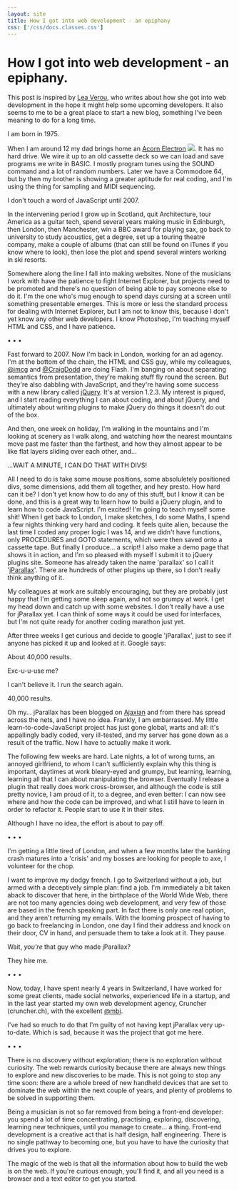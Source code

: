 ```yaml
---
layout: site
title: How I got into web development - an epiphany
css: ['/css/docs.classes.css']
---
```


<div class="site_wrap wrap">
<h1>How I got into web development - an epiphany.</h1>

<p>This post is inspired by <a href="http://http://lea.verou.me/2012/05/how-i-got-into-web-development-the-long-version/">Lea Verou</a>, who writes about how she got into web development in the hope it might help some upcoming developers. It also seems to me to be a great place to start a new blog, something I've been meaning to do for a long time.</p>
</div>

<div class="site_wrap wrap">
I am born in 1975.

When I am around 12 my dad brings home an <a href="http://en.wikipedia.org/wiki/Acorn_Electron">Acorn Electron</a> <img class="left" src="http://upload.wikimedia.org/wikipedia/commons/thumb/0/03/Acorn_Electron_4x3.jpg/320px-Acorn_Electron_4x3.jpg" />. It has no hard drive. We wire it up to an old cassette deck so we can load and save programs we write in BASIC. I mostly program tunes using the SOUND command and a lot of random numbers. Later we have a Commodore 64, but by then my brother is showing a greater aptitude for real coding, and I'm using the thing for sampling and MIDI sequencing.

I don't touch a word of JavaScript until 2007.

In the intervening period I grow up in Scotland, quit Architecture, tour America as a guitar tech, spend several years making music in Edinburgh, then London, then Manchester, win a BBC award for playing sax, go back to university to study acoustics, get a degree, set up a touring theatre company, make a couple of albums (that can still be found on iTunes if you know where to look), then lose the plot and spend several winters working in ski resorts.

Somewhere along the line I fall into making websites. None of the musicians I work with have the patience to fight Internet Explorer, but projects need to be promoted and there's no question of being able to pay someone else to do it. I'm the one who's mug enough to spend days cursing at a screen until something presentable emerges. This is more or less the standard process for dealing with Internet Explorer, but I am not to know this, because I don't yet know any other web developers. I know Photoshop, I'm teaching myself HTML and CSS, and I have patience.

• • •

Fast forward to 2007. Now I'm back in London, working for an ad agency. I'm at the bottom of the chain, the HTML and CSS guy, while my colleagues, <a href="http://twitter.com/imcg">@imcg</a> and <a href="twitter.com/CraigDodd">@CraigDodd</a> are doing Flash. I'm banging on about separating semantics from presentation, they're making stuff fly round the screen. But they're also dabbling with JavaScript, and they're having some success with a new library called <a href="http://jquery.com">jQuery</a>. It's at version 1.2.3. My interest is piqued, and I start reading everything I can about coding, and about jQuery, and ultimately about writing plugins to make jQuery do things it doesn't do out of the box.

And then, one week on holiday, I'm walking in the mountains and I'm looking at scenery as I walk along, and watching how the nearest mountains move past me faster than the farthest, and how they almost appear to be like flat layers sliding over each other, and...

...WAIT A MINUTE, I CAN DO THAT WITH DIVS!

All I need to do is take some mouse positions, some absoluletely positioned divs, some dimensions, add them all together, and hey presto. How hard can it be? I don't yet know how to do any of this stuff, but I know it can be done, and this is a great way to learn how to build a jQuery plugin, and to learn how to code JavaScript. I'm excited! I'm going to teach myself some shit! When I get back to London, I make sketches, I do some Maths, I spend a few nights thinking very hard and coding. It feels quite alien, because the last time I coded any proper logic I was 14, and we didn't have functions, only PROCEDURES and GOTO statements, which were then saved onto a cassette tape. But finally I produce... a script! I also make a demo page that shows it in action, and I'm so pleased with myself I submit it to jQuery plugins site. Someone has already taken the name 'parallax' so I call it '<a href="http://stephband.info/jquery.parallax/">jParallax</a>'. There are hundreds of other plugins up there, so I don't really think anything of it.

My colleagues at work are suitably encouraging, but they are probably just happy that I'm getting some sleep again, and not so grumpy at work. I get my head down and catch up with some websites. I don't really have a use for jParallax yet. I can think of some ways it could be used for interfaces, but I'm not quite ready for another coding marathon just yet.

After three weeks I get curious and decide to google 'jParallax', just to see if anyone has picked it up and looked at it. Google says:

<bockquote>About 40,000 results.</blockquote>

Exc-u-u-use me?

I can't believe it. I run the search again.

<bockquote>40,000 results.</blockquote>

Oh my... jParallax has been blogged on <a href="http://ajaxian.com/archives/jparallax-turns-elements-into-a-viewport">Ajaxian</a> and from there has spread across the nets, and I have no idea. Frankly, I am embarrassed. My little learn-to-code-JavaScript project has just gone global, warts and all: it's appallingly badly coded, very ill-tested, and my server has gone down as a result of the traffic. Now I have to actually make it work.

The following few weeks are hard. Late nights, a lot of wrong turns, an annoyed girlfriend, to whom I can't sufficiently explain why this thing is important, daytimes at work bleary-eyed and grumpy, but learning, learning, learning all that I can about manipulating the browser. Eventually I release a plugin that really does work cross-browser, and although the code is still pretty novice, I am proud of it, to a degree, and even better: I can now see where and how the code can be improved, and what I still have to learn in order to refactor it. People start to use it in their sites.

Although I have no idea, the effort is about to pay off.

• • •

I'm getting a little tired of London, and when a few months later the banking crash matures into a 'crisis' and my bosses are looking for people to axe, I volunteer for the chop.

I want to improve my dodgy french. I go to Switzerland without a job, but armed with a deceptively simple plan: find a job. I'm immediately a bit taken aback to discover that here, in the birthplace of the World Wide Web, there are not too many agencies doing web development, and very few of those are based in the french speaking part. In fact there is only one real option, and they aren't returning my emails. With the looming prospect of having to go back to freelancing in London, one day I find their address and knock on their door, CV in hand, and persuade them to take a look at it. They pause.

Wait, <i>you're</i> that guy who made jParallax?

They hire me.

• • •

Now, today, I have spent nearly 4 years in Switzerland, I have worked for some great clients, made social networks, experienced life in a startup, and in the last year started my own web development agency, Cruncher (cruncher.ch), with the excellent <a href="http://twitter.com/mbi">@mbi</a>.

I've had so much to do that I'm guilty of not having kept jParallax very up-to-date. Which is sad, because it was the project that got me here.

• • •

There is no discovery without exploration; there is no exploration without curiosity. The web rewards curiosity because there are always new things to explore and new discoveries to be made. This is not going to stop any time soon: there are a whole breed of new handheld devices that are set to dominate the web within the next couple of years, and plenty of problems to be solved in supporting them.

Being a musician is not so far removed from being a front-end developer: you spend a lot of time concentrating, practising, exploring, discovering, learning new techniques, until you manage to create... a thing. Front-end development is a creative act that is half design, half engineering. There is no single pathway to becoming one, but you have to have the curiosity that drives you to explore.

The magic of the web is that all the information about how to build the web is on the web. If you're curious enough, you'll find it, and all you need is a browser and a text editor to get you started.
</div>